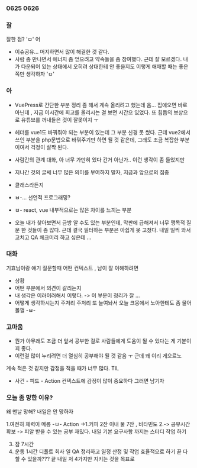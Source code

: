 ### 0625 0626

### 잘

잘한 점? 'ㅁ' 어

- 이슈공유... 머지하면서 많이 해결한 것 같다.
- 사람 좀 만나면서 에너지 좀 얻으려고 약속들을 좀 참여했다. 근데 잘 모르겠다.
  내가 다운되어 있는 상태에서 오히려 상대한테 안 좋을지도 이렇게 애매할 때는 좋은 쪽만 생각하자 'ㅁ'

### 아

- VuePress로 간단한 부분 정리 좀 해서 계속 올리려고 했는데 음... 집에오면 바로 아닌데 , 지금 이시간에 회고를 올리시는 걸 보면 시간으 있었다. 또 힘듬의 보상으로 유튜브를 꺼내들은 것이 잘못이지 ㅜ

- 헤더를 vue1도 바꿔줘야 되는 부분이 있는데 그 부분 신경 못 썼다. 근데 vue2에서 쓰인 부분을
  php문법으로 바꿔주기만 하면 될 것 같은데, 그래도 조금 복잡한 부분이여서 걱정이 살짝 된다.

- 사람간의 관계 대화, 아 너무 가만히 있다 간거 아닌가.. 이런 생각이 좀 들었지만
- 지나간 것의 글쎄 너무 많은 의미를 부여하지 말자, 지금과 앞으로의 집중
- 클래스라든지
- ㅂ-... 선언적 프로그래밍?
- ㅂ- react, vue 내부적으로는 많은 차이를 느끼는 부분

- 오늘 내가 찾아보면서 금방 알 수도 있는 부분인데, 막판에 급해져서 너무 맹목적 질문 한 것들이 좀 많다. 근데 결국 필터하는 부분은 아쉽게 못 고쳤다. 내일 일찍 와서 고치고 QA 체크미리 하고 싶은데 ...

### 대화

기효님이랑 얘기 질문할때 어떤 컨텍스트 , 남이 잘 이해하려면

- 상황
- 어떤 부분에서 의견이 갈리는지
- 내 생각은 이러이러해서 이렇다. -> 이 부분이 정리가 잘 ...
- 어떻게 생각하시는지
  주저리 주저리 또 늘여놔서
  오늘 크몽에서 노아한테도 좀 물어볼껄 -ㅂ-

### 고마움

- 뭔가 아무래도 조금 더 앞서 공부한 걸로 사람들에게 도움이 될 수 있다는 게 기분이 꾀 좋다.
- 이런걸 많이 누리려면 더 열심히 공부해야 될 것 같음 ㅜ 근데 왜 이리 게으르노

계속 적은 것 같지만 감정을 적을 때가 너무 많다. TIL

- 사건 - 피드 - Action 컨텍스트에 감정이 많이 중요하다 그러면 남기자

### 오늘 좀 망한 이유?

왜 맨날 망해?
내일은 안 망하자

1.여전히 체력이 메롱 -ㅂ-
Action ->1.커피 2잔 이내 물 7잔 , 비타민도
2.-> 공부시간 확보 -> 피알 받을 수 있는 공부 재밌다. 내일 기본 요구사항 까지는 스터디 작업 하기

3. 잠 7시간
4. 운동 1시간
   디폴트 회사 일 QA 정리하고 일정 산정 및 작업 효율적으로 하기 끝
   다 할 수 있을까??? 끝 내일 저 4가지만 지키는 것을 목표로
